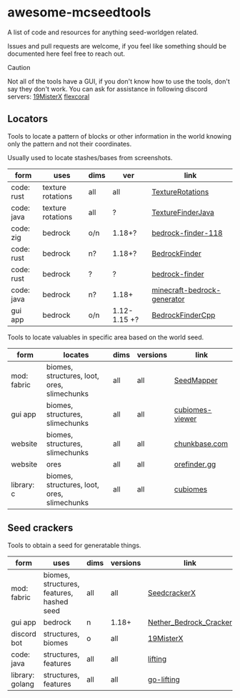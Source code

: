 # awesome-mcseedtools

A list of code and resources for anything seed-worldgen related.

Issues and pull requests are welcome, if you feel like something should be documented here feel free to reach out.

> [!CAUTION]
> Not all of the tools have a GUI, if you don't know how to use the tools, don't say they don't work.
> You can ask for assistance in following discord servers: [19MisterX](https://discord.gg/ANW8hu2S5D) [flexcoral](https://discord.gg/DFsMKWJJPN)

## Locators

Tools to locate a pattern of blocks or other information in the world knowing only the pattern and not their coordinates.

Usually used to locate stashes/bases from screenshots.

| form       | uses              | dims | ver          | link                                                                                         |
| ---------- | ----------------- | ---- | ------------ | -------------------------------------------------------------------------------------------- |
| code: rust | texture rotations | all  | all          | [TextureRotations](https://github.com/19MisterX98/TextureRotations)                          |
| code: java | texture rotations | all  | ?            | [TextureFinderJava](https://github.com/coolmann24/TextureFinderJava)                         |
| code: zig  | bedrock           | o/n  | 1.18+?       | [bedrock-finder-118](https://github.com/silversquirl/bedrock-finder-118)                     |
| code: rust | bedrock           | n?   | 1.18+?       | [BedrockFinder](https://github.com/JorianWoltjer/BedrockFinder)                              |
| code: rust | bedrock           | ?    | ?            | [bedrock-finder](https://github.com/TudbuT/bedrock-finder)                                   |
| code: java | bedrock           | n?   | 1.18+        | [minecraft-bedrock-generator](https://github.com/Developer-Mike/minecraft-bedrock-generator) |
| gui app    | bedrock           | o/n  | 1.12-1.15 +? | [BedrockFinderCpp](https://github.com/coolmann24/BedrockFinderCpp)                           |

Tools to locate valuables in specific area based on the world seed.

| form        | locates                                     | dims | versions | link                                                           |
| ----------- | ------------------------------------------- | ---- | -------- | -------------------------------------------------------------- |
| mod: fabric | biomes, structures, loot, ores, slimechunks | all  | all      | [SeedMapper](https://github.com/xpple/SeedMapper)              |
| gui app     | biomes, structures, slimechunks             | all  | all      | [cubiomes-viewer](https://github.com/Cubitect/cubiomes-viewer) |
| website     | biomes, structures, slimechunks             | all  | all      | [chunkbase.com](https://www.chunkbase.com/apps/seed-map)       |
| website     | ores                                        | all  | all      | [orefinder.gg](https://www.orefinder.gg/)                      |
| library: c  | biomes, structures, loot, ores, slimechunks | all  | all      | [cubiomes](https://github.com/xpple/cubiomes)                  |

## Seed crackers

Tools to obtain a seed for generatable things.

| form            | uses                                      | dims | versions | link                                                                            |
| --------------- | ----------------------------------------- | ---- | -------- | ------------------------------------------------------------------------------- |
| mod: fabric     | biomes, structures, features, hashed seed | all  | all      | [SeedcrackerX](https://github.com/19MisterX98/SeedcrackerX)                     |
| gui app         | bedrock                                   | n    | 1.18+    | [Nether_Bedrock_Cracker](https://github.com/19MisterX98/Nether_Bedrock_Cracker) |
| discord bot     | structures, biomes                        | o    | all      | [19MisterX](https://discord.gg/ANW8hu2S5D)                                      |
| code: java      | structures, features                      | all  | all      | [lifting](https://github.com/hube12/lifting)                                    |
| library: golang | structures, features                      | all  | all      | [go-lifting](https://github.com/maxsupermanhd/go-lifting)                       |
